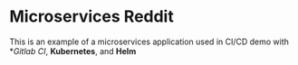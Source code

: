 # Microservices Reddit

This is an example of a microservices application used in CI/CD demo with **Gitlab CI*, **Kubernetes**, and **Helm**
